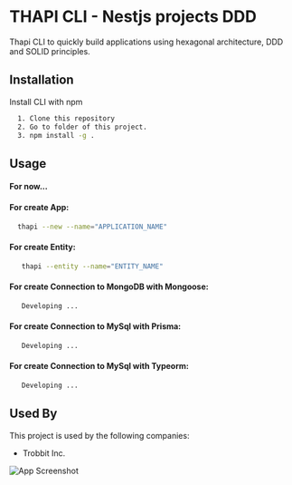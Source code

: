 
# THAPI CLI - Nestjs projects DDD

Thapi CLI to quickly build applications using hexagonal architecture, DDD and SOLID principles.


## Installation

Install CLI with npm

```bash
  1. Clone this repository
  2. Go to folder of this project.
  3. npm install -g .
```
    
## Usage

#### For now...

#### For create App:

```bash
  thapi --new --name="APPLICATION_NAME"
```

#### For create Entity:

```bash
   thapi --entity --name="ENTITY_NAME"
```


#### For create Connection to MongoDB with Mongoose:

```bash
   Developing ...
```

#### For create Connection to MySql with Prisma:

```bash
   Developing ...
``` 

#### For create Connection to MySql with Typeorm:

```bash
   Developing ...
``` 


## Used By

This project is used by the following companies:

- Trobbit Inc.

![App Screenshot](bashs://trobbit.com/wp-content/uploads/2020/10/Logo-Main-Trobbit.png)

